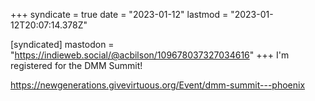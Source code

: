 +++
syndicate = true
date = "2023-01-12"
lastmod = "2023-01-12T20:07:14.378Z"

[syndicated]
mastodon = "https://indieweb.social/@acbilson/109678037327034616"
+++
I'm registered for the DMM Summit!

https://newgenerations.givevirtuous.org/Event/dmm-summit---phoenix